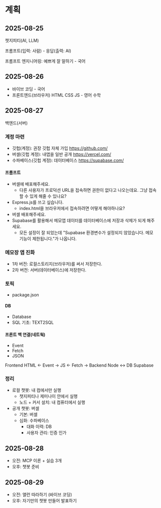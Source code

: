 # 계획

## 2025-08-25

챗지피티(AI, LLM)

프롬프트(입력: 사람) - 응답(출력: AI)

프롬프트 엔지니어링: 예쁘게 잘 말하기 - 국어

## 2025-08-26

* 바이브 코딩 - 국어
* 프론트엔드(브라우저) HTML CSS JS - 영어 수학

## 2025-08-27

백엔드(서버)

### 계정 마련
* 깃헙(계정): 권장 깃헙 자체 가입 https://github.com/
* 버셀(깃헙 계정): 내앱을 일반 공개 https://vercel.com/
* 수파베이스(깃헙 계정): 데이터베이스 https://supabase.com/

#### 프롬프트
 * 버셀에 배포해주세요.
   * 다른 사용자가 프로덕션 URL을 접속하면 권한이 없다고 나오는데요. 그냥 접속할 수 있게 해줄 수 있나요?
 * Express.js를 쓰고 싶습니다.
   * index.html을 브라우저에서 접속하려면 어떻게 해야하나요?
 * 버셀 배포해주세요.
 * Supabase를 활용해서 메모앱 데이터를 데이터베이스에 저장과 삭제가 되게 해주세요.
   * 모든 설정이 잘 되었는데 "Supabase 환경변수가 설정되지 않았습니다. 메모 기능이 제한됩니다."가 나옵니다.

### 메모장 앱 진화
* 1차 버전: 로컬스토리지(브라우저)를 써서 저장한다.
* 2차 버전: 서버(데이터베이스)에 저장한다.

### 토픽
* package.json

#### DB
* Database
* SQL 기초: TEXT2SQL

#### 프론트 백 연결(네트웍)
* Event
* Fetch
* JSON

Frontend HTML <- Event -> JS <- Fetch -> Backend Node <-> DB Supabase

### 정리

* 로컬 챗봇: 내 컴에서만 실행
  * 챗지피티나 제미나이 안에서 실행
  * 노드 + 커서 설치: 내 컴퓨터에서 실행
* 공개 챗봇: 버셀
  * 기본: 버셀
  * 심화: 수파베이스
    * 대화 이력: DB
    * 사용자 관리: 인증 인가

## 2025-08-28
* 오전: MCP 이론 + 실습 3개
* 오후: 챗봇 준비

## 2025-08-29
* 오전: 앨런 따라하기 (바이브 코딩)
* 오후: 자기만의 챗봇 만들어 발표하기
